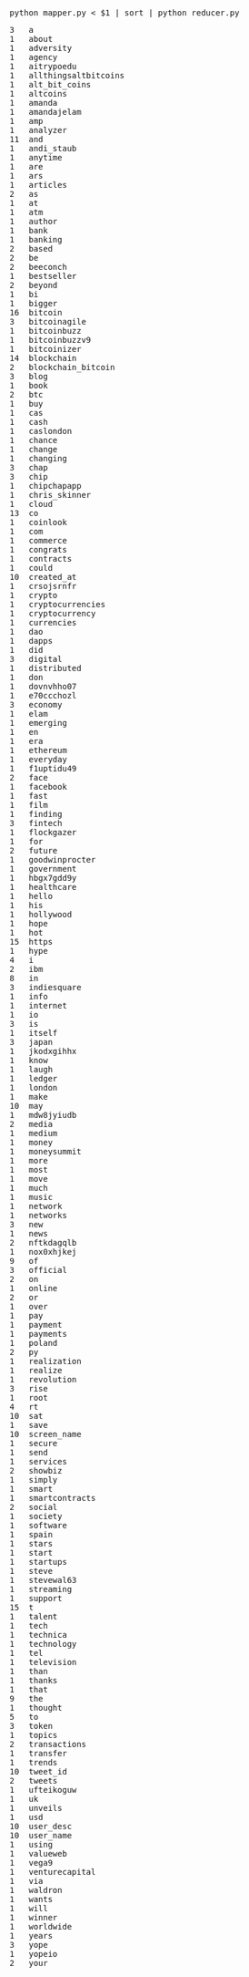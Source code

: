 <pre>
python mapper.py < $1 | sort | python reducer.py 
</pre>

<pre>
3	a
1	about
1	adversity
1	agency
1	aitrypoedu
1	allthingsaltbitcoins
1	alt_bit_coins
1	altcoins
1	amanda
1	amandajelam
1	amp
1	analyzer
11	and
1	andi_staub
1	anytime
1	are
1	ars
1	articles
2	as
1	at
1	atm
1	author
1	bank
1	banking
2	based
2	be
2	beeconch
1	bestseller
2	beyond
1	bi
1	bigger
16	bitcoin
3	bitcoinagile
1	bitcoinbuzz
1	bitcoinbuzzv9
1	bitcoinizer
14	blockchain
2	blockchain_bitcoin
3	blog
1	book
2	btc
1	buy
1	cas
1	cash
1	caslondon
1	chance
1	change
1	changing
3	chap
3	chip
1	chipchapapp
1	chris_skinner
1	cloud
13	co
1	coinlook
1	com
1	commerce
1	congrats
1	contracts
1	could
10	created_at
1	crsojsrnfr
1	crypto
1	cryptocurrencies
1	cryptocurrency
1	currencies
1	dao
1	dapps
1	did
3	digital
1	distributed
1	don
1	dovnvhho07
1	e70ccchozl
3	economy
1	elam
1	emerging
1	en
1	era
1	ethereum
1	everyday
1	f1uptidu49
2	face
1	facebook
1	fast
1	film
1	finding
3	fintech
1	flockgazer
1	for
2	future
1	goodwinprocter
1	government
1	hbgx7gdd9y
1	healthcare
1	hello
1	his
1	hollywood
1	hope
1	hot
15	https
1	hype
4	i
2	ibm
8	in
3	indiesquare
1	info
1	internet
1	io
3	is
1	itself
3	japan
1	jkodxgihhx
1	know
1	laugh
1	ledger
1	london
1	make
10	may
1	mdw8jyiudb
2	media
1	medium
1	money
1	moneysummit
1	more
1	most
1	move
1	much
1	music
1	network
1	networks
3	new
1	news
2	nftkdagqlb
1	nox0xhjkej
9	of
3	official
2	on
1	online
2	or
1	over
1	pay
1	payment
1	payments
1	poland
2	py
1	realization
1	realize
1	revolution
3	rise
1	root
4	rt
10	sat
1	save
10	screen_name
1	secure
1	send
1	services
2	showbiz
1	simply
1	smart
1	smartcontracts
2	social
1	society
1	software
1	spain
1	stars
1	start
1	startups
1	steve
1	stevewal63
1	streaming
1	support
15	t
1	talent
1	tech
1	technica
1	technology
1	tel
1	television
1	than
1	thanks
1	that
9	the
1	thought
5	to
3	token
1	topics
2	transactions
1	transfer
1	trends
10	tweet_id
2	tweets
1	ufteikoguw
1	uk
1	unveils
1	usd
10	user_desc
10	user_name
1	using
1	valueweb
1	vega9
1	venturecapital
1	via
1	waldron
1	wants
1	will
1	winner
1	worldwide
1	years
3	yope
1	yopeio
2	your

</pre>